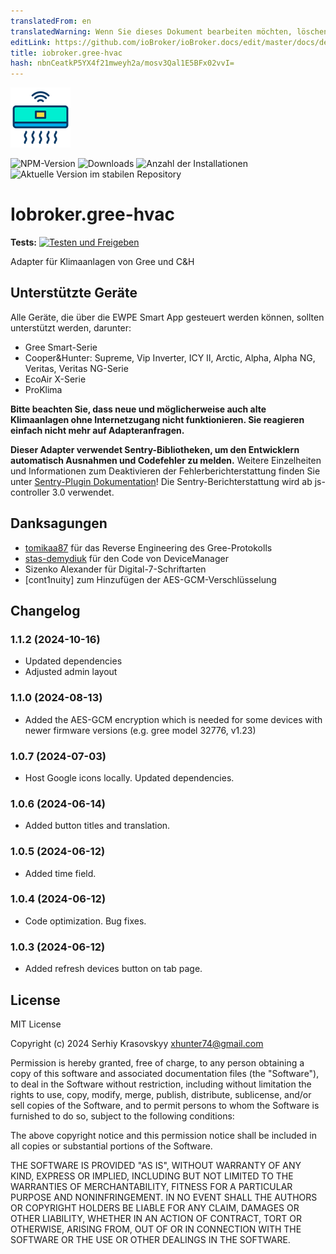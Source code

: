 ```yaml
---
translatedFrom: en
translatedWarning: Wenn Sie dieses Dokument bearbeiten möchten, löschen Sie bitte das Feld "translationsFrom". Andernfalls wird dieses Dokument automatisch erneut übersetzt
editLink: https://github.com/ioBroker/ioBroker.docs/edit/master/docs/de/adapterref/iobroker.gree-hvac/README.md
title: iobroker.gree-hvac
hash: nbnCeatkP5YX4f21mweyh2a/mosv3Qal1E5BFx02vvI=
---
```

![Logo](../../../en/adapterref/iobroker.gree-hvac/admin/air-conditioner.png)

![NPM-Version](https://img.shields.io/npm/v/iobroker.gree-hvac.svg)
![Downloads](https://img.shields.io/npm/dm/iobroker.gree-hvac.svg)
![Anzahl der Installationen](https://iobroker.live/badges/template-installed.svg)
![Aktuelle Version im stabilen Repository](https://iobroker.live/badges/gree-hvac-stable.svg)

# Iobroker.gree-hvac
**Tests:** [![Testen und Freigeben](https://github.com/xhunter74/ioBroker.gree-hvac/actions/workflows/test-and-release.yml/badge.svg)](https://github.com/xhunter74/ioBroker.gree-hvac/actions/workflows/test-and-release.yml)

Adapter für Klimaanlagen von Gree und C&H

## Unterstützte Geräte
Alle Geräte, die über die EWPE Smart App gesteuert werden können, sollten unterstützt werden, darunter:

- Gree Smart-Serie
- Cooper&Hunter: Supreme, Vip Inverter, ICY II, Arctic, Alpha, Alpha NG, Veritas, Veritas NG-Serie
- EcoAir X-Serie
- ProKlima

**Bitte beachten Sie, dass neue und möglicherweise auch alte Klimaanlagen ohne Internetzugang nicht funktionieren. Sie reagieren einfach nicht mehr auf Adapteranfragen.**

**Dieser Adapter verwendet Sentry-Bibliotheken, um den Entwicklern automatisch Ausnahmen und Codefehler zu melden.** Weitere Einzelheiten und Informationen zum Deaktivieren der Fehlerberichterstattung finden Sie unter [Sentry-Plugin Dokumentation](https://github.com/ioBroker/plugin-sentry#plugin-sentry)! Die Sentry-Berichterstattung wird ab js-controller 3.0 verwendet.

## Danksagungen
- [tomikaa87](https://github.com/tomikaa87) für das Reverse Engineering des Gree-Protokolls
- [stas-demydiuk](https://github.com/stas-demydiuk) für den Code von DeviceManager
- Sizenko Alexander für Digital-7-Schriftarten
- [cont1nuity] zum Hinzufügen der AES-GCM-Verschlüsselung

## Changelog
### 1.1.2 (2024-10-16)
 - Updated dependencies
 - Adjusted admin layout
### 1.1.0 (2024-08-13)
 - Added the AES-GCM encryption which is needed for some devices with newer firmware versions (e.g. gree model 32776, v1.23)
### 1.0.7 (2024-07-03)
 - Host Google icons locally. Updated dependencies.
### 1.0.6 (2024-06-14)
 - Added button titles and translation.
### 1.0.5 (2024-06-12)
 - Added time field.
### 1.0.4 (2024-06-12)
 - Code optimization. Bug fixes.
### 1.0.3 (2024-06-12)
 - Added refresh devices button on tab page.

## License
MIT License

Copyright (c) 2024 Serhiy Krasovskyy xhunter74@gmail.com

Permission is hereby granted, free of charge, to any person obtaining a copy
of this software and associated documentation files (the "Software"), to deal
in the Software without restriction, including without limitation the rights
to use, copy, modify, merge, publish, distribute, sublicense, and/or sell
copies of the Software, and to permit persons to whom the Software is
furnished to do so, subject to the following conditions:

The above copyright notice and this permission notice shall be included in all
copies or substantial portions of the Software.

THE SOFTWARE IS PROVIDED "AS IS", WITHOUT WARRANTY OF ANY KIND, EXPRESS OR
IMPLIED, INCLUDING BUT NOT LIMITED TO THE WARRANTIES OF MERCHANTABILITY,
FITNESS FOR A PARTICULAR PURPOSE AND NONINFRINGEMENT. IN NO EVENT SHALL THE
AUTHORS OR COPYRIGHT HOLDERS BE LIABLE FOR ANY CLAIM, DAMAGES OR OTHER
LIABILITY, WHETHER IN AN ACTION OF CONTRACT, TORT OR OTHERWISE, ARISING FROM,
OUT OF OR IN CONNECTION WITH THE SOFTWARE OR THE USE OR OTHER DEALINGS IN THE
SOFTWARE.